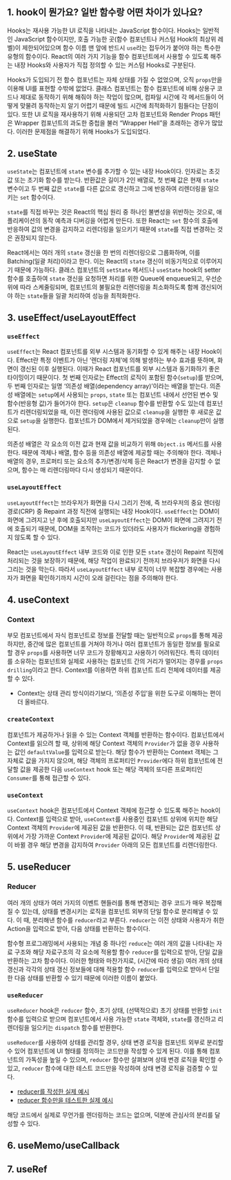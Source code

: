 ## 1. hook이 뭔가요? 일반 함수랑 어떤 차이가 있나요?
Hooks는 재사용 가능한 UI 로직을 나타내는 JavaScript 함수이다. Hooks는 일반적인 JavaScript 함수이지만, 호출 가능한 곳(함수 컴포넌트나 커스텀 Hook의 최상위 레벨)이 제한되어있으며 함수 이름 맨 앞에 반드시 `use`라는 접두어가 붙어야 하는 특수한 유형의 함수이다. React의 여러 가지 기능을 함수 컴포넌트에서 사용할 수 있도록 해주는 내장 Hooks와 사용자가 직접 정의할 수 있는 커스텀 Hooks로 구분된다.

Hooks가 도입되기 전 함수 컴포넌트는 자체 상태를 가질 수 없었으며, 오직 `props`만을 이용해 UI를 표현할 수밖에 없었다. 클래스 컴포넌트는 함수 컴포넌트에 비해 상용구 코드나 제대로 동작하기 위해 해줘야 하는 작업이 많으며, 컴파일 시간에 각 메서드들이 어떻게 맞물려 동작하는지 알기 어렵기 때문에 빌드 시간에 최적화하기 힘들다는 단점이 있다. 또한 UI 로직을 재사용하기 위해 사용되던 고차 컴포넌트와 Render Props 패턴은 Wrapper 컴포넌트의 과도한 중첩을 불러 “Wrapper Hell”을 초래하는 경우가 많았다. 이러한 문제점을 해결하기 위해 Hooks가 도입되었다.

## 2. useState
`useState`는 컴포넌트에 `state` 변수를 추가할 수 있는 내장 Hook이다. 인자로는 초깃값 또는 초기화 함수를 받는다. 반환값은 길이가 2인 배열로, 첫 번째 값은 현재 `state` 변수이고 두 번째 값은 `state`를 다른 값으로 갱신하고 그에 반응하여 리렌더링을 일으키는 `set` 함수이다.

`state`를 직접 바꾸는 것은 React의 핵심 원리 중 하나인 불변성을 위반하는 것으로, 애플리케이션의 동작 예측과 디버깅을 어렵게 만든다. 또한 React는 `set` 함수의 호출에 반응하여 값의 변경을 감지하고 리렌더링을 일으키기 때문에 `state`를 직접 변경하는 것은 권장되지 않는다.

React에서는 여러 개의 `state` 갱신을 한 번의 리렌더링으로 그룹화하며, 이를 Batching(일괄 처리)이라고 한다. 이는 React의 `state` 갱신이 비동기적으로 이루어지기 때문에 가능하다. 클래스 컴포넌트의 `setState` 메서드나 `useState` hook의 setter 함수를 호출하여 `state` 갱신을 요청하면 처리를 위한 Queue에 enqueue되고, 우선순위에 따라 스케줄링되며, 컴포넌트의 불필요한 리렌더링을 최소화하도록 함께 갱신되어야 하는 `state`들을 일괄 처리하여 성능을 최적화한다.

## 3. useEffect/useLayoutEffect
### `useEffect`

`useEffect`는 React 컴포넌트를 외부 시스템과 동기화할 수 있게 해주는 내장 Hook이다. Effect란 특정 이벤트가 아닌 ‘렌더링 자체’에 의해 발생하는 부수 효과를 뜻하며, 화면이 갱신된 이후 실행된다. 이때가 React 컴포넌트를 외부 시스템과 동기화하기 좋은 타이밍이기 때문이다. 첫 번째 인자로는 Effect의 로직이 포함된 함수(`setup`)를 받으며, 두 번째 인자로는 일명 ‘의존성 배열(dependency array)’이라는 배열을 받는다. 의존성 배열에는 `setup`에서 사용되는 `props`, `state` 또는 컴포넌트 내에서 선언된 변수 및 함수(반응형 값)가 들어가야 한다. `setup`은 `cleanup` 함수를 반환할 수도 있는데 컴포넌트가 리렌더링되었을 때, 이전 렌더링에 사용된 값으로 `cleanup`을 실행한 후 새로운 값으로 `setup`을 실행한다. 컴포넌트가 DOM에서 제거되었을 경우에는 `cleanup`만이 실행된다.

의존성 배열은 각 요소의 이전 값과 현재 값을 비교하기 위해 `Object.is` 메서드를 사용한다. 때문에 객체나 배열, 함수 등을 의존성 배열에 제공할 때는 주의해야 한다. 객체나 배열의 경우, 프로퍼티 또는 요소의 추가/변경/삭제 등은 React가 변경을 감지할 수 없으며, 함수는 매 리렌더링마다 다시 생성되기 때문이다.

### `useLayoutEffect`

`useLayoutEffect`는 브라우저가 화면을 다시 그리기 전에, 즉 브라우저의 중요 렌더링 경로(CRP) 중 Repaint 과정 직전에 실행되는 내장 Hook이다. `useEffect`는 DOM이 화면에 그려지고 난 후에 호출되지만 `useLayoutEffect`는 DOM이 화면에 그려지기 전에 호출되기 때문에, DOM을 조작하는 코드가 있더라도 사용자가 flickering을 경험하지 않도록 할 수 있다.

React는 `useLayoutEffect` 내부 코드와 이로 인한 모든 `state` 갱신이 Repaint 직전에 처리되는 것을 보장하기 때문에, 해당 작업이 완료되기 전까지 브라우저가 화면을 다시 그리는 것을 막는다. 따라서 `useLayoutEffect` 내부 로직이 너무 복잡할 경우에는 사용자가 화면을 확인하기까지 시간이 오래 걸린다는 점을 주의해야 한다.

## 4. useContext
### Context

부모 컴포넌트에서 자식 컴포넌트로 정보를 전달할 때는 일반적으로 `props`를 통해 제공하지만, 중간에 많은 컴포넌트를 거쳐야 하거나 여러 컴포넌트가 동일한 정보를 필요로 할 경우 `props`를 사용하면 너무 코드가 장황해지고 사용하기 어려워진다. 특히 데이터를 소유하는 컴포넌트와 실제로 사용하는 컴포넌트 간의 거리가 멀어지는 경우를 `props drilling`이라고 한다. Context를 이용하면 하위 컴포넌트 트리 전체에 데이터를 제공할 수 있다.

- Context는 상태 관리 방식이라기보다, ‘의존성 주입’을 위한 도구로 이해하는 편이 더 올바르다.

### `createContext`

컴포넌트가 제공하거나 읽을 수 있는 Context 객체를 반환하는 함수이다. 컴포넌트에서 Context를 읽으려 할 때, 상위에 해당 Context 객체의 `Provider`가 없을 경우 사용하는 값인 `defaultValue`를 입력으로 받는다. 해당 함수가 반환하는 Context 객체는 그 자체로 값을 가지지 않으며, 해당 객체의 프로퍼티인 `Provider`에다 하위 컴포넌트에 전달할 값을 제공한 다음 `useContext` hook 또는 해당 객체의 또다른 프로퍼티인 `Consumer`를 통해 접근할 수 있다.

### `useContext`

`useContext` hook은 컴포넌트에서 Context 객체에 접근할 수 있도록 해주는 hook이다. Context를 입력으로 받아, `useContext`를 사용중인 컴포넌트 상위에 위치한 해당 Context 객체의 `Provider`에 제공된 값을 반환한다. 이 때, 반환되는 값은 컴포넌트 상위에서 가장 가까운 Context `Provider`에 제공된 값이다. 해당 `Provider`에 제공된 값이 바뀔 경우 해당 변경을 감지하여 `Provider` 아래의 모든 컴포넌트를 리렌더링한다.

## 5. useReducer
### Reducer

여러 개의 상태가 여러 가지의 이벤트 핸들러를 통해 변경되는 경우 코드가 매우 복잡해질 수 있는데, 상태를 변경시키는 로직을 컴포넌트 외부의 단일 함수로 분리해낼 수 있다. 이 때, 분리해낸 함수를 `reducer`라고 부른다. `reducer`는 이전 상태와 사용자가 취한 Action을 입력으로 받아, 다음 상태를 반환하는 함수이다.

함수형 프로그래밍에서 사용되는 개념 중 하나인 `reduce`는 여러 개의 값을 나타내는 자료 구조와 해당 자료구조의 각 요소에 적용할 함수 `reducer`를 입력으로 받아, 단일 값을 반환하는 고차 함수이다. 이러한 형태와 마찬가지로, (시간에 따라 생길) 여러 개의 상태 갱신과 각각의 상태 갱신 정보들에 대해 적용할 함수 `reducer`를 입력으로 받아서 단일한 다음 상태를 반환할 수 있기 때문에 이러한 이름이 붙었다.

### `useReducer`

`useReducer` hook은 `reducer` 함수, 초기 상태, (선택적으로) 초기 상태를 반환할 `init` 함수를 입력으로 받으며 컴포넌트에서 사용 가능한 `state` 객체와, `state`를 갱신하고 리렌더링을 일으키는 `dispatch` 함수를 반환한다.

`useReducer`를 사용하여 상태를 관리할 경우, 상태 변경 로직을 컴포넌트 외부로 분리할 수 있어 컴포넌트에 UI 형태를 정의하는 코드만을 작성할 수 있게 된다. 이를 통해 컴포넌트의 가독성을 높일 수 있으며, `reducer` 함수만 살펴보며 상태 변경 로직을 확인할 수 있고,  `reducer` 함수에 대한 테스트 코드만을 작성하여 상태 변경 로직을 검증할 수 있다.

- [reducer를 작성한 실제 예시](https://github.com/Kernel360/f1-Yigil/blob/develop/frontend/src/context/travel/spot/reducer.ts)
- [reducer 함수만을 테스트한 실제 예시](https://github.com/Kernel360/f1-Yigil/blob/develop/frontend/__tests__/SpotReducer.test.ts)

해당 코드에서 실제로 무언가를 렌더링하는 코드는 없으며, 덕분에 관심사의 분리를 달성할 수 있다.

## 6. useMemo/useCallback

## 7. useRef
